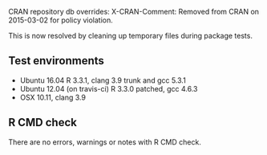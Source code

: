 CRAN repository db overrides:
  X-CRAN-Comment: Removed from CRAN on 2015-03-02 for policy violation.

This is now resolved by cleaning up temporary files during package tests.

## Test environments
* Ubuntu 16.04 R 3.3.1, clang 3.9 trunk and gcc 5.3.1
* Ubuntu 12.04 (on travis-ci) R 3.3.0 patched, gcc 4.6.3
* OSX 10.11, clang 3.9

## R CMD check
There are no errors, warnings or notes with R CMD check.
